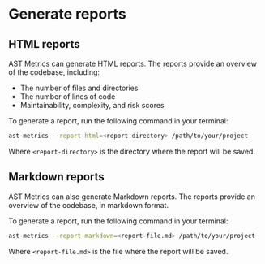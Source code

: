 # Generate reports

## HTML reports

AST Metrics can generate HTML reports. The reports provide an overview of the codebase, including:

- The number of files and directories
- The number of lines of code
- Maintainability, complexity, and risk scores

To generate a report, run the following command in your terminal:

```bash
ast-metrics --report-html=<report-directory> /path/to/your/project
```

Where `<report-directory>` is the directory where the report will be saved.

## Markdown reports

AST Metrics can also generate Markdown reports. The reports provide an overview of the codebase, in markdown format.

To generate a report, run the following command in your terminal:

```bash
ast-metrics --report-markdown=<report-file.md> /path/to/your/project
```

Where `<report-file.md>` is the file where the report will be saved.
